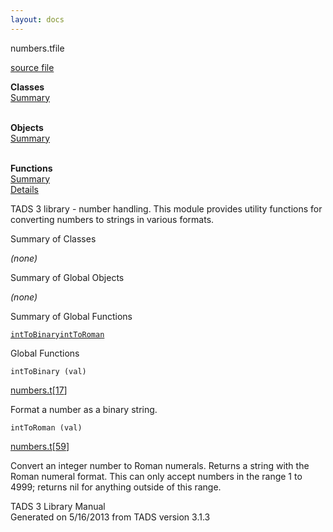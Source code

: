 ```yaml
---
layout: docs
---
```

<span class="title">numbers.t</span><span class="type">file</span>

[source file](../source/numbers.t.html)

**Classes**  
[Summary](#_ClassSummary_)  
 

**Objects**  
[Summary](#_ObjectSummary_)  
 

**Functions**  
[Summary](#_FunctionSummary_)  
[Details](#_Functions_)



TADS 3 library - number handling. This module provides utility functions
for converting numbers to strings in various formats.



<span id="_ClassSummary_"></span>



<span class="hdln">Summary of Classes</span>  



*(none)* <span id="_ObjectSummary_"></span>



<span class="hdln">Summary of Global Objects</span>  



*(none)* <span id="FunctionSummary_"></span>



<span class="hdln">Summary of Global Functions</span>  



[`intToBinary`](#intToBinary)[`intToRoman`](#intToRoman)

<span id="_Functions_"></span>



<span class="hdln">Global Functions</span>  



<span id="intToBinary"></span>

`intToBinary (val)`

[numbers.t](../file/numbers.t.html)\[[17](../source/numbers.t.html#17)\]



Format a number as a binary string.



<span id="intToRoman"></span>

`intToRoman (val)`

[numbers.t](../file/numbers.t.html)\[[59](../source/numbers.t.html#59)\]



Convert an integer number to Roman numerals. Returns a string with the
Roman numeral format. This can only accept numbers in the range 1 to
4999; returns nil for anything outside of this range.





TADS 3 Library Manual  
Generated on 5/16/2013 from TADS version 3.1.3


